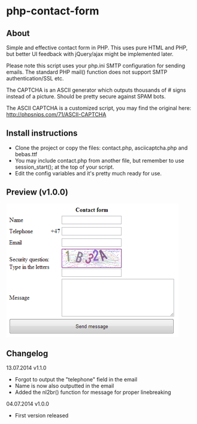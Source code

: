php-contact-form
================


## About
Simple and effective contact form in PHP. 
This uses pure HTML and PHP, but better UI feedback with jQuery/ajax might be implemented later.

Please note this script uses your php.ini SMTP configuration for sending emails.
The standard PHP mail() function does not support SMTP authentication/SSL etc.

The CAPTCHA is an ASCII generator which outputs thousands of # signs instead of a picture.
Should be pretty secure against SPAM bots.

The ASCII CAPTCHA is a customized script, you may find the original here: http://phpsnips.com/71/ASCII-CAPTCHA

## Install instructions
- Clone the project or copy the files: contact.php, asciicaptcha.php and bebas.ttf
- You may include contact.php from another file, but remember to use session_start(); at the top of your script.
- Edit the config variables and it's pretty much ready for use.


## Preview (v1.0.0)
![Alt text](https://raw.githubusercontent.com/kek91/php-contact-form/master/php-contact-form.png?raw=true "PHP Contact Form preview")


## Changelog
13.07.2014 v1.1.0
- Forgot to output the "telephone" field in the email
- Name is now also outputted in the email
- Added the nl2br() function for message for proper linebreaking

04.07.2014 v1.0.0
- First version released

